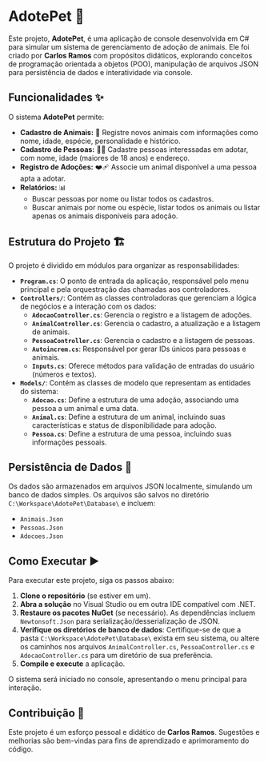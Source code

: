 # AdotePet 🐾

Este projeto, **AdotePet**, é uma aplicação de console desenvolvida em C# para simular um sistema de gerenciamento de adoção de animais. Ele foi criado por **Carlos Ramos** com propósitos didáticos, explorando conceitos de programação orientada a objetos (POO), manipulação de arquivos JSON para persistência de dados e interatividade via console.

## Funcionalidades ✨

O sistema **AdotePet** permite:

* **Cadastro de Animais:** 🐶 Registre novos animais com informações como nome, idade, espécie, personalidade e histórico.
* **Cadastro de Pessoas:** 🧑‍🦱 Cadastre pessoas interessadas em adotar, com nome, idade (maiores de 18 anos) e endereço.
* **Registro de Adoções:** ❤️‍🩹 Associe um animal disponível a uma pessoa apta a adotar.
* **Relatórios:** 📊
    * Buscar pessoas por nome ou listar todos os cadastros.
    * Buscar animais por nome ou espécie, listar todos os animais ou listar apenas os animais disponíveis para adoção.

## Estrutura do Projeto 🏗️

O projeto é dividido em módulos para organizar as responsabilidades:

* **`Program.cs`**: O ponto de entrada da aplicação, responsável pelo menu principal e pela orquestração das chamadas aos controladores.
* **`Controllers/`**: Contém as classes controladoras que gerenciam a lógica de negócios e a interação com os dados:
    * **`AdocaoController.cs`**: Gerencia o registro e a listagem de adoções.
    * **`AnimalController.cs`**: Gerencia o cadastro, a atualização e a listagem de animais.
    * **`PessoaController.cs`**: Gerencia o cadastro e a listagem de pessoas.
    * **`Autoincrem.cs`**: Responsável por gerar IDs únicos para pessoas e animais.
    * **`Inputs.cs`**: Oferece métodos para validação de entradas do usuário (números e textos).
* **`Models/`**: Contém as classes de modelo que representam as entidades do sistema:
    * **`Adocao.cs`**: Define a estrutura de uma adoção, associando uma pessoa a um animal e uma data.
    * **`Animal.cs`**: Define a estrutura de um animal, incluindo suas características e status de disponibilidade para adoção.
    * **`Pessoa.cs`**: Define a estrutura de uma pessoa, incluindo suas informações pessoais.

## Persistência de Dados 💾

Os dados são armazenados em arquivos JSON localmente, simulando um banco de dados simples. Os arquivos são salvos no diretório `C:\Workspace\AdotePet\Database\` e incluem:

* `Animais.Json`
* `Pessoas.Json`
* `Adocoes.Json`

## Como Executar ▶️

Para executar este projeto, siga os passos abaixo:

1.  **Clone o repositório** (se estiver em um).
2.  **Abra a solução** no Visual Studio ou em outra IDE compatível com .NET.
3.  **Restaure os pacotes NuGet** (se necessário). As dependências incluem `Newtonsoft.Json` para serialização/desserialização de JSON.
4.  **Verifique os diretórios de banco de dados**: Certifique-se de que a pasta `C:\Workspace\AdotePet\Database\` exista em seu sistema, ou altere os caminhos nos arquivos `AnimalController.cs`, `PessoaController.cs` e `AdocaoController.cs` para um diretório de sua preferência.
5.  **Compile e execute** a aplicação.

O sistema será iniciado no console, apresentando o menu principal para interação.

## Contribuição 🤝

Este projeto é um esforço pessoal e didático de **Carlos Ramos**. Sugestões e melhorias são bem-vindas para fins de aprendizado e aprimoramento do código.
